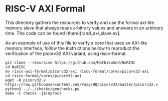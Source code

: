 # RISC-V AXI Formal

This directory gathers the resources to verify and use the formal axi-lite memory slave that always reads arbitrary values and answers in an arbitrary time. The code can be found (there)[rand_axi_slave.sv].



As an example of use of this file to verify a core that uses an AXI-lite memory interface, follow the instructions bellow to reproduct the verification of the picorv32 AXI variant, using riscv-formal. 

```
git clone --recursive https://github.com/MathieuSnd/NoRISC
cd NoRISC
mv riscv-axi-formal/picorv32-axi riscv-formal/cores/picorv32-axi 
cd riscv-formal/cores/picorv32-axi
wget -O picorv32.v https://raw.githubusercontent.com/YosysHQ/picorv32/master/picorv32.v
python3 ../../checks/genchecks.py
make -C checks -j$(nproc)
```
